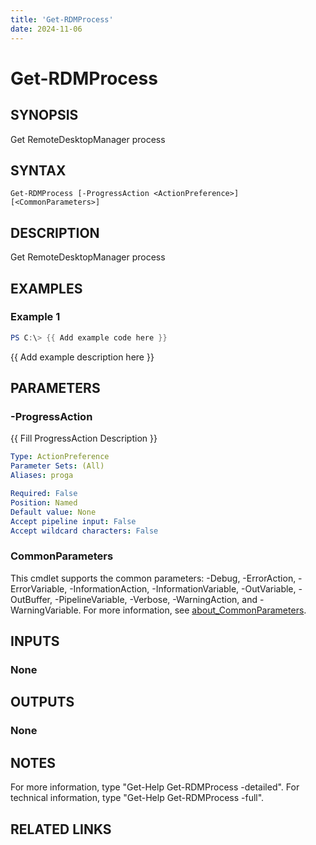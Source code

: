 ```yaml
---
title: 'Get-RDMProcess'
date: 2024-11-06
---
```



# Get-RDMProcess

## SYNOPSIS
Get RemoteDesktopManager process

## SYNTAX

```
Get-RDMProcess [-ProgressAction <ActionPreference>] [<CommonParameters>]
```

## DESCRIPTION
Get RemoteDesktopManager process

## EXAMPLES

### Example 1
```powershell
PS C:\> {{ Add example code here }}
```

{{ Add example description here }}

## PARAMETERS

### -ProgressAction
{{ Fill ProgressAction Description }}

```yaml
Type: ActionPreference
Parameter Sets: (All)
Aliases: proga

Required: False
Position: Named
Default value: None
Accept pipeline input: False
Accept wildcard characters: False
```

### CommonParameters
This cmdlet supports the common parameters: -Debug, -ErrorAction, -ErrorVariable, -InformationAction, -InformationVariable, -OutVariable, -OutBuffer, -PipelineVariable, -Verbose, -WarningAction, and -WarningVariable. For more information, see [about_CommonParameters](http://go.microsoft.com/fwlink/?LinkID=113216).

## INPUTS

### None
## OUTPUTS

### None
## NOTES
For more information, type "Get-Help Get-RDMProcess -detailed".
For technical information, type "Get-Help Get-RDMProcess -full".

## RELATED LINKS
